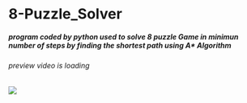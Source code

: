 # 8-Puzzle_Solver

##### program coded by python used to solve 8 puzzle Game in minimun number of steps by finding the shortest path using A* Algorithm 

###### preview video is loading 

![](8Puzzle.gif)


